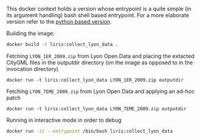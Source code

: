 This docker context holds a version whose entrypoint is a quite
simple (in its argument handling) bash shell based entrypoint.
For a more elaborate version refer to the [python based version](../../ArgoWorkflows/Docker/Collect-DockerContext/).

Building the image:
```bash
docker build -t liris:collect_lyon_data .
```

Fetching `LYON_1ER_2009.zip` from Lyon Open Data and placing the extacted CityGML files in the outputdir directory (on the image as opposed to in the invocation directory)
```
docker run -t liris:collect_lyon_data LYON_1ER_2009.zip outputdir
```

Fetching `LYON_7EME_2009.zip` from Lyon Open Data and applying an ad-hoc patch
```
docker run -t liris:collect_lyon_data LYON_7EME_2009.zip outputdir
```

Running in interactive mode in order to debug
```bash
docker run -it --entrypoint /bin/bash liris:collect_lyon_data
```
